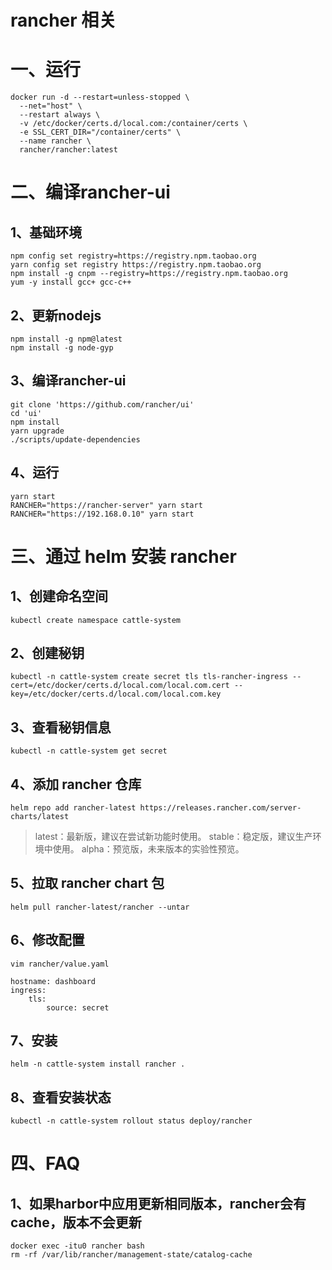 # rancher 相关

# 一、运行

```
docker run -d --restart=unless-stopped \
  --net="host" \
  --restart always \
  -v /etc/docker/certs.d/local.com:/container/certs \
  -e SSL_CERT_DIR="/container/certs" \
  --name rancher \
  rancher/rancher:latest
```

# 二、编译rancher-ui

## 1、基础环境

```
npm config set registry=https://registry.npm.taobao.org
yarn config set registry https://registry.npm.taobao.org
npm install -g cnpm --registry=https://registry.npm.taobao.org
yum -y install gcc+ gcc-c++
```

## 2、更新nodejs

```
npm install -g npm@latest
npm install -g node-gyp
```

## 3、编译rancher-ui

```
git clone 'https://github.com/rancher/ui'
cd 'ui'
npm install
yarn upgrade
./scripts/update-dependencies
```

## 4、运行

```
yarn start
RANCHER="https://rancher-server" yarn start
RANCHER="https://192.168.0.10" yarn start
```

# 三、通过 helm 安装 rancher

## 1、创建命名空间

```
kubectl create namespace cattle-system
```

## 2、创建秘钥

```
kubectl -n cattle-system create secret tls tls-rancher-ingress --cert=/etc/docker/certs.d/local.com/local.com.cert --key=/etc/docker/certs.d/local.com/local.com.key
```

## 3、查看秘钥信息

```
kubectl -n cattle-system get secret
```

## 4、添加 rancher 仓库

```
helm repo add rancher-latest https://releases.rancher.com/server-charts/latest
```

> latest：最新版，建议在尝试新功能时使用。
> stable：稳定版，建议生产环境中使用。
> alpha：预览版，未来版本的实验性预览。

## 5、拉取 rancher chart 包

```
helm pull rancher-latest/rancher --untar
```

## 6、修改配置

```
vim rancher/value.yaml

hostname: dashboard
ingress:
	tls:
		source: secret
```

## 7、安装

```
helm -n cattle-system install rancher .
```

## 8、查看安装状态

```
kubectl -n cattle-system rollout status deploy/rancher
```

# 四、FAQ

## 1、如果harbor中应用更新相同版本，rancher会有cache，版本不会更新

```
docker exec -itu0 rancher bash
rm -rf /var/lib/rancher/management-state/catalog-cache
```

